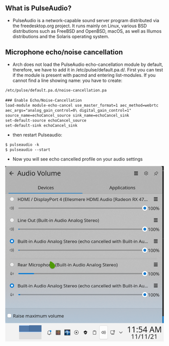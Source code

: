 ## What is PulseAudio?

- PulseAudio is a network-capable sound server program distributed via the freedesktop.org project. It runs mainly on Linux, various BSD distributions such as FreeBSD and OpenBSD, macOS, as well as Illumos distributions and the Solaris operating system.

## Microphone echo/noise cancellation

- Arch does not load the PulseAudio echo-cancellation module by default, therefore, we have to add it in /etc/pulse/default.pa.d/. First you can test if the module is present with pacmd and entering list-modules. If you cannot find a line showing name: <module-echo-cancel> you have to create:

```
/etc/pulse/default.pa.d/noise-cancellation.pa

### Enable Echo/Noise-Cancellation
load-module module-echo-cancel use_master_format=1 aec_method=webrtc aec_args="analog_gain_control=0\ digital_gain_control=1" source_name=echoCancel_source sink_name=echoCancel_sink
set-default-source echoCancel_source
set-default-sink echoCancel_sink
```

- then restart Pulseaudio:

```
$ pulseaudio -k
$ pulseaudio --start
```
- Now you will see echo cancelled profile on your audio settings

![Microphone](micro.png)